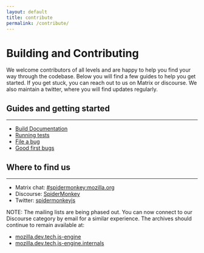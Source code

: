 ```yaml
---
layout: default
title: contribute
permalink: /contribute/
---
```


# Building and Contributing

We welcome contributors of all levels and are happy to help you find your way through the codebase.
Below you will find a few guides to help you get started. If you get stuck, you can reach out to us
on Matrix or discourse. We also maintain a twitter, where you will find updates regularly.

## Guides and getting started

---

* [Build Documentation](https://firefox-source-docs.mozilla.org/js/build.html)
* [Running tests](https://developer.mozilla.org/en-US/docs/Mozilla/Projects/SpiderMonkey/Running_Automated_JavaScript_Tests)
* [File a bug](https://bugzilla.mozilla.org/enter_bug.cgi?product=Core&component=JavaScript%20Engine)
* [Good first bugs](https://codetribute.mozilla.org/projects/jseng)

## Where to find us

---

* Matrix chat: [#spidermonkey:mozilla.org](https://chat.mozilla.org/#/room/#spidermonkey:mozilla.org)
* Discourse: [SpiderMonkey](https://discourse.mozilla.org/c/spidermonkey)
* Twitter: [spidermonkeyjs](https://www.twitter.com/spidermonkeyjs)

NOTE: The mailing lists are being phased out. You can now connect to our
Discourse category by email for a similar experience. The archives should
continue to remain available at:
* [mozilla.dev.tech.js-engine](https://groups.google.com/g/mozilla.dev.tech.js-engine)
* [mozilla.dev.tech.js-engine.internals](https://groups.google.com/g/mozilla.dev.tech.js-engine.internals)
